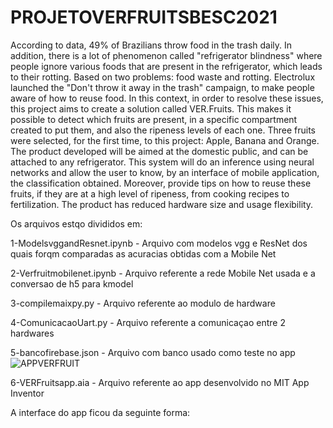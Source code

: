 # PROJETOVERFRUITSBESC2021
According to data, 49% of Brazilians throw food in the trash daily. In addition, there is a lot
of phenomenon called &quot;refrigerator blindness&quot; where people ignore various foods that are
present in the refrigerator, which leads to their rotting. Based on two problems: food waste
and rotting. Electrolux launched the &quot;Don&#39;t throw it away in the trash&quot; campaign, to make
people aware of how to reuse food. In this context, in order to resolve these issues, this
project aims to create a solution called VER.Fruits. This makes it possible to detect which
fruits are present, in a specific compartment created to put them, and also the ripeness levels
of each one. Three fruits were selected, for the first time, to this project: Apple, Banana and
Orange. The product developed will be aimed at the domestic public, and can be attached to
any refrigerator. This system will do an inference using neural networks and allow the user to
know, by an interface of mobile application, the classification obtained. Moreover, provide
tips on how to reuse these fruits, if they are at a high level of ripeness, from cooking recipes
to fertilization. The product has reduced hardware size and usage flexibility.

Os arquivos estqo divididos em: 

1-ModelsvggandResnet.ipynb - Arquivo com modelos vgg e ResNet dos quais forqm comparadas as acuracias obtidas com 
a Mobile Net

2-Verfruitmobilenet.ipynb - Arquivo referente a rede Mobile Net usada e a conversao de h5 para kmodel

3-compilemaixpy.py - Arquivo referente ao modulo de hardware

4-ComunicacaoUart.py - Arquivo referente a comunicaçao entre 2 hardwares

5-bancofirebase.json - Arquivo com banco usado como teste no app![APPVERFRUIT](https://user-images.githubusercontent.com/78816148/142500292-43e723c4-1e34-4e96-a75d-0773ecd84bcc.png)


6-VERFruitsapp.aia - Arquivo referente ao app desenvolvido no MIT App Inventor

A interface do app ficou da seguinte forma:
